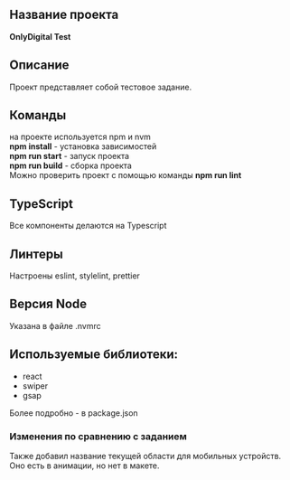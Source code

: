 ## Название проекта

**OnlyDigital Test**

## Описание

Проект представляет собой тестовое задание.

## Команды

на проекте используется npm и nvm<br/>
**npm install** - установка зависимостей <br/>
**npm run start** - запуск проекта <br/>
**npm run build** - сборка проекта <br/>
Можно проверить проект с помощью команды **npm run lint**

## TypeScript

Все компоненты делаются на Typescript <br/>

## Линтеры

Настроены eslint, stylelint, prettier <br/>

## Версия Node

Указана в файле .nvmrc <br/>

## Используемые библиотеки:

- react
- swiper
- gsap

Более подробно - в package.json <br/>

### Изменения по сравнению с заданием

Также добавил название текущей области для мобильных устройств.
Оно есть в анимации, но нет в макете.
